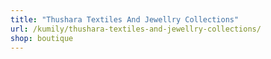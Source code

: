 ```yaml
---
title: "Thushara Textiles And Jewellry Collections"
url: /kumily/thushara-textiles-and-jewellry-collections/
shop: boutique
---
```

